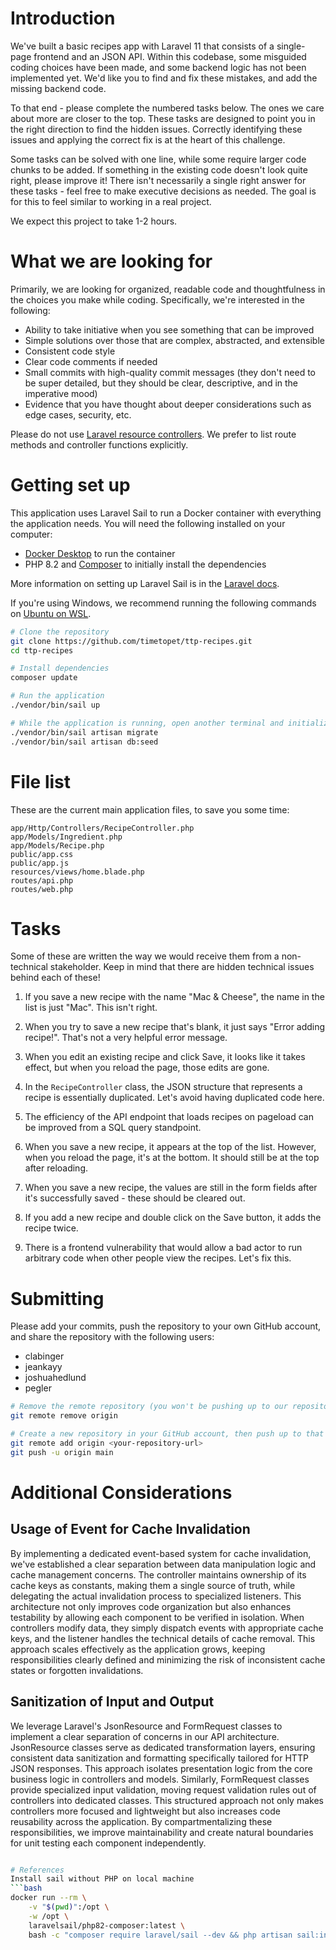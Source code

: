 # Introduction

We've built a basic recipes app with Laravel 11 that consists of a single-page frontend and an JSON API. Within this codebase, some misguided coding choices have been made, and some backend logic has not been implemented yet. We'd like you to find and fix these mistakes, and add the missing backend code.

To that end - please complete the numbered tasks below. The ones we care about more are closer to the top. These tasks are designed to point you in the right direction to find the hidden issues. Correctly identifying these issues and applying the correct fix is at the heart of this challenge.

Some tasks can be solved with one line, while some require larger code chunks to be added. If something in the existing code doesn't look quite right, please improve it! There isn't necessarily a single right answer for these tasks - feel free to make executive decisions as needed. The goal is for this to feel similar to working in a real project.

We expect this project to take 1-2 hours.

# What we are looking for

Primarily, we are looking for organized, readable code and thoughtfulness in the choices you make while coding. Specifically, we're interested in the following:
- Ability to take initiative when you see something that can be improved
- Simple solutions over those that are complex, abstracted, and extensible
- Consistent code style
- Clear code comments if needed
- Small commits with high-quality commit messages (they don't need to be super detailed, but they should be clear, descriptive, and in the imperative mood)
- Evidence that you have thought about deeper considerations such as edge cases, security, etc.

Please do not use [Laravel resource controllers](https://laravel.com/docs/11.x/controllers#resource-controllers). We prefer to list route methods and controller functions explicitly.

# Getting set up

This application uses Laravel Sail to run a Docker container with everything the application needs. You will need the following installed on your computer:
- [Docker Desktop](https://www.docker.com/products/docker-desktop/) to run the container
- PHP 8.2 and [Composer](https://getcomposer.org/) to initially install the dependencies

More information on setting up Laravel Sail is in the [Laravel docs](https://laravel.com/docs/11.x/installation#docker-installation-using-sail).

If you're using Windows, we recommend running the following commands on [Ubuntu on WSL](https://documentation.ubuntu.com/wsl/en/latest/howto/install-ubuntu-wsl2/).

```sh
# Clone the repository
git clone https://github.com/timetopet/ttp-recipes.git
cd ttp-recipes

# Install dependencies
composer update

# Run the application
./vendor/bin/sail up

# While the application is running, open another terminal and initialize the database
./vendor/bin/sail artisan migrate
./vendor/bin/sail artisan db:seed
```

# File list

These are the current main application files, to save you some time:

```
app/Http/Controllers/RecipeController.php
app/Models/Ingredient.php
app/Models/Recipe.php
public/app.css
public/app.js
resources/views/home.blade.php
routes/api.php
routes/web.php
```

# Tasks

Some of these are written the way we would receive them from a non-technical stakeholder. Keep in mind that there are hidden technical issues behind each of these!

1. If you save a new recipe with the name "Mac & Cheese", the name in the list is just "Mac". This isn't right.

2. When you try to save a new recipe that's blank, it just says "Error adding recipe!". That's not a very helpful error message.

3. When you edit an existing recipe and click Save, it looks like it takes effect, but when you reload the page, those edits are gone.

4. In the `RecipeController` class, the JSON structure that represents a recipe is essentially duplicated. Let's avoid having duplicated code here.

5. The efficiency of the API endpoint that loads recipes on pageload can be improved from a SQL query standpoint.

6. When you save a new recipe, it appears at the top of the list. However, when you reload the page, it's at the bottom. It should still be at the top after reloading.

7. When you save a new recipe, the values are still in the form fields after it's successfully saved - these should be cleared out.

8. If you add a new recipe and double click on the Save button, it adds the recipe twice.

9. There is a frontend vulnerability that would allow a bad actor to run arbitrary code when other people view the recipes. Let's fix this.

# Submitting

Please add your commits, push the repository to your own GitHub account, and share the repository with the following users:

- clabinger
- jeankayy
- joshuahedlund
- pegler

```sh
# Remove the remote repository (you won't be pushing up to our repository)
git remote remove origin

# Create a new repository in your GitHub account, then push up to that repository
git remote add origin <your-repository-url>
git push -u origin main
```

# Additional Considerations

## Usage of Event for Cache Invalidation

By implementing a dedicated event-based system for cache invalidation, we've established a clear separation between data manipulation logic and cache management concerns. The controller maintains ownership of its cache keys as constants, making them a single source of truth, while delegating the actual invalidation process to specialized listeners. This architecture not only improves code organization but also enhances testability by allowing each component to be verified in isolation. When controllers modify data, they simply dispatch events with appropriate cache keys, and the listener handles the technical details of cache removal. This approach scales effectively as the application grows, keeping responsibilities clearly defined and minimizing the risk of inconsistent cache states or forgotten invalidations.

## Sanitization of Input and Output

We leverage Laravel's JsonResource and FormRequest classes to implement a clear separation of concerns in our API architecture. JsonResource classes serve as dedicated transformation layers, ensuring consistent data sanitization and formatting specifically tailored for HTTP JSON responses. This approach isolates presentation logic from the core business logic in controllers and models. Similarly, FormRequest classes provide specialized input validation, moving request validation rules out of controllers into dedicated classes. This structured approach not only makes controllers more focused and lightweight but also increases code reusability across the application. By compartmentalizing these responsibilities, we improve maintainability and create natural boundaries for unit testing each component independently.

```bash

# References
Install sail without PHP on local machine
```bash
docker run --rm \
    -v "$(pwd)":/opt \
    -w /opt \
    laravelsail/php82-composer:latest \
    bash -c "composer require laravel/sail --dev && php artisan sail:install"
```
